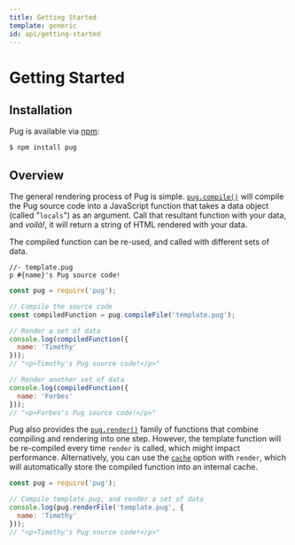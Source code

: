 ```yaml
---
title: Getting Started
template: generic
id: api/getting-started
---
```


# Getting Started

## Installation

Pug is available via [npm]:

```sh
$ npm install pug
```

[npm]: https://www.npmjs.com/

## Overview

The general rendering process of Pug is simple. <code>[pug.compile()]</code> will compile the Pug source code into a JavaScript function that takes a data object (called "`locals`") as an argument. Call that resultant function with your data, and *voilà!*, it will return a string of HTML rendered with your data.

The compiled function can be re-used, and called with different sets of data.

```pug
//- template.pug
p #{name}'s Pug source code!
```

```js
const pug = require('pug');

// Compile the source code
const compiledFunction = pug.compileFile('template.pug');

// Render a set of data
console.log(compiledFunction({
  name: 'Timothy'
}));
// "<p>Timothy's Pug source code!</p>"

// Render another set of data
console.log(compiledFunction({
  name: 'Forbes'
}));
// "<p>Forbes's Pug source code!</p>"
```

Pug also provides the <code>[pug.render()]</code> family of functions that combine compiling and rendering into one step. However, the template function will be re-compiled every time `render` is called, which might impact performance. Alternatively, you can use the <code>[cache]</code> option with `render`, which will automatically store the compiled function into an internal cache.

```js
const pug = require('pug');

// Compile template.pug, and render a set of data
console.log(pug.renderFile('template.pug', {
  name: 'Timothy'
}));
// "<p>Timothy's Pug source code!</p>"
```

[pug.compile()]: reference.html#pugcompilesource-options
[pug.render()]: reference.html#pugrendersource-options-callback
[cache]: reference.html#options-cache
